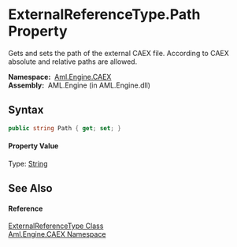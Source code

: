 ExternalReferenceType.Path Property
===================================
Gets and sets the path of the external CAEX file. According to CAEX absolute and relative paths are allowed.

  **Namespace:**  [Aml.Engine.CAEX][1]  
  **Assembly:**  AML.Engine (in AML.Engine.dll)

Syntax
------

```csharp
public string Path { get; set; }
```

#### Property Value
Type: [String][2]

See Also
--------

#### Reference
[ExternalReferenceType Class][3]  
[Aml.Engine.CAEX Namespace][1]  

[1]: ../README.md
[2]: https://docs.microsoft.com/dotnet/api/system.string
[3]: README.md
[4]: https://www.automationml.org
[5]: ../../icons/logoShade.png